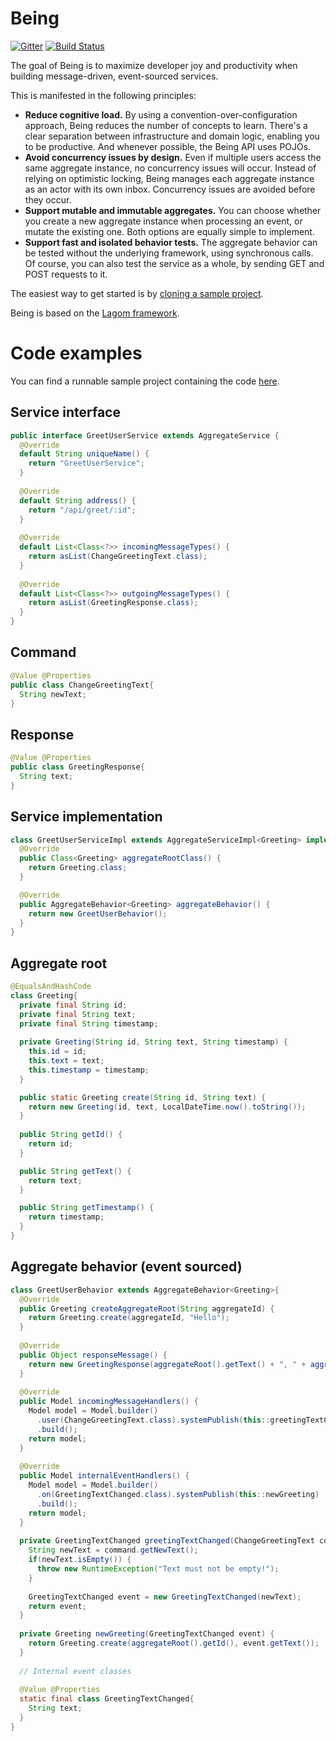 # Being
[![Gitter](https://badges.gitter.im/requirementsascode/community.svg)](https://gitter.im/requirementsascode/community?utm_source=badge&utm_medium=badge&utm_campaign=pr-badge)
[![Build Status](https://travis-ci.com/bertilmuth/being.svg?token=c2UbYMyGmqssmcwQYeAn&branch=main)](https://travis-ci.com/bertilmuth/being)

The goal of Being is to maximize developer joy and productivity when building message-driven, event-sourced services.

This is manifested in the following principles:
* **Reduce cognitive load.** By using a convention-over-configuration approach, Being reduces the number of concepts to learn. There's a clear separation between infrastructure and domain logic, enabling you to be productive. And whenever possible, the Being API uses POJOs. 
* **Avoid concurrency issues by design.** Even if multiple users access the same aggregate instance, no concurrency issues will occur. Instead of relying on optimistic locking, Being manages each aggregate instance as an actor with its own inbox. Concurrency issues are avoided before they occur.
* **Support mutable and immutable aggregates.** You can choose whether you create a new aggregate instance when processing an event, or mutate the existing one. Both options are equally simple to implement.
* **Support fast and isolated behavior tests.** The aggregate behavior can be tested without the underlying framework, using synchronous calls. Of course, you can also test the service as a whole, by sending GET and POST requests to it.

The easiest way to get started is by [cloning a sample project](https://github.com/bertilmuth/being-samples).

Being is based on the [Lagom framework](https://www.lagomframework.com/).

# Code examples
You can find a runnable sample project containing the code [here](https://github.com/bertilmuth/being-samples/tree/main/greetuser).

## Service interface
``` java
public interface GreetUserService extends AggregateService {  
  @Override
  default String uniqueName() {
    return "GreetUserService";
  }
  
  @Override
  default String address() {
    return "/api/greet/:id";
  }
  
  @Override
  default List<Class<?>> incomingMessageTypes() {
    return asList(ChangeGreetingText.class);
  }
  
  @Override
  default List<Class<?>> outgoingMessageTypes() {
    return asList(GreetingResponse.class);
  }
}
```

## Command
``` java
@Value @Properties
public class ChangeGreetingText{
  String newText;
}
```
## Response
``` java
@Value @Properties
public class GreetingResponse{
  String text;
}
```
## Service implementation
``` java
class GreetUserServiceImpl extends AggregateServiceImpl<Greeting> implements GreetUserService{
  @Override
  public Class<Greeting> aggregateRootClass() {
    return Greeting.class;
  }

  @Override
  public AggregateBehavior<Greeting> aggregateBehavior() {
    return new GreetUserBehavior();
  }
}
```
## Aggregate root
``` java
@EqualsAndHashCode
class Greeting{
  private final String id;
  private final String text;
  private final String timestamp;
  
  private Greeting(String id, String text, String timestamp) {
    this.id = id;
    this.text = text;
    this.timestamp = timestamp;
  }

  public static Greeting create(String id, String text) {
    return new Greeting(id, text, LocalDateTime.now().toString());
  }
  
  public String getId() {
    return id;
  }

  public String getText() {
    return text;
  }

  public String getTimestamp() {
    return timestamp;
  }
}
```
## Aggregate behavior (event sourced)
``` java
class GreetUserBehavior extends AggregateBehavior<Greeting>{
  @Override
  public Greeting createAggregateRoot(String aggregateId) {
    return Greeting.create(aggregateId, "Hello");
  }
  
  @Override
  public Object responseMessage() {
    return new GreetingResponse(aggregateRoot().getText() + ", " + aggregateRoot().getId() + "!");
  }
  
  @Override
  public Model incomingMessageHandlers() {
    Model model = Model.builder()
      .user(ChangeGreetingText.class).systemPublish(this::greetingTextChanged)
      .build();
    return model;
  }
  
  @Override
  public Model internalEventHandlers() {
    Model model = Model.builder()
      .on(GreetingTextChanged.class).systemPublish(this::newGreeting)
      .build();
    return model;
  }
  
  private GreetingTextChanged greetingTextChanged(ChangeGreetingText command) {
    String newText = command.getNewText();
    if(newText.isEmpty()) {
      throw new RuntimeException("Text must not be empty!");
    }
    
    GreetingTextChanged event = new GreetingTextChanged(newText);
    return event;
  }
  
  private Greeting newGreeting(GreetingTextChanged event) {
    return Greeting.create(aggregateRoot().getId(), event.getText()); 
  }
  
  // Internal event classes
  
  @Value @Properties
  static final class GreetingTextChanged{
    String text;
  }
}
```


